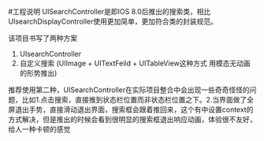 #工程说明
UISearchController是即IOS 8.0后推出的搜索类，相比UIsearchDisplayController使用更加简单，更加符合类的封装规范。

该项目书写了两种方案

1. UIsearchController
2. 自定义搜索 (UIImage + UITextFeild + UITableView这种方式 用模态无动画的形势推出)


推荐使用第二种，UISearchController在实际项目整合中会出现一些奇奇怪怪的问题，比如1.点击搜索，直接推到状态栏位置而非状态栏位置之下。2.当界面做了全屏退出手势，直接滑动退出界面，搜索框会跟着推回来，这个有中设置context的方式解决，但是推出的时候会看到很明显的搜索框退出响应动画，体验很不友好，给人一种卡顿的感觉